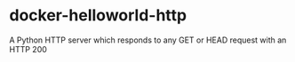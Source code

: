 # docker-helloworld-http
A Python HTTP server which responds to any GET or HEAD request with an HTTP 200
